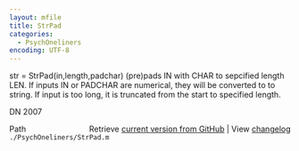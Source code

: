```yaml
---
layout: mfile
title: StrPad
categories:
  - PsychOneliners
encoding: UTF-8
---
```


str = StrPad(in,length,padchar)
(pre)pads IN with CHAR to sepcified length LEN. If inputs IN or PADCHAR
are numerical, they will be converted to to string. If input is too long,
it is truncated from the start to specified length.

DN 2007


<div class="code_header" style="text-align:right;">
  <span style="float:left;">Path&nbsp;&nbsp;</span> <span class="counter">Retrieve <a href=
  "https://raw.github.com/Psychtoolbox-3/Psychtoolbox-3/beta/./PsychOneliners/StrPad.m">current version from GitHub</a> | View <a href=
  "https://github.com/Psychtoolbox-3/Psychtoolbox-3/commits/beta/./PsychOneliners/StrPad.m">changelog</a></span>
</div>
<div class="code">
  <code>./PsychOneliners/StrPad.m</code>
</div>
